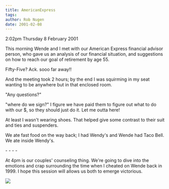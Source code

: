 ```yaml
---
title: AmericanExpress
tags: 
author: Rob Nugen
date: 2001-02-08
---
```


<p class=date>2:02pm Thursday 8 February 2001</p>

<p>This morning Wende and I met with our American
Express financial advisor person, who gave us an
analysis of our financial situation, and suggestions
on how to reach our goal of retirement by age 55.</p>

<p>Fifty-Five?  Ack.  sooo far away!!</p>

<p>And the meeting took 2 hours; by the end I was
squirming in my seat wanting to be anywhere but in
that enclosed room.</p>

<p>"Any questions?"</p>

<p>"where do we sign?"  I figure we have paid them to
figure out what to do with our $, so they should just
do it.  Let me outta here!</p>

<p>At least I wasn't wearing shoes.  That helped give
some contrast to their suit and ties and
suspenders.</p>

<p>We ate fast food on the way back; I had Wendy's and
Wende had Taco Bell.  We ate inside Wendy's.</p>

<p>- - - -</p>

<p>At 4pm is our couples' counseling thing.  We're
going to dive into the emotions and crap surrounding
the time when I cheated on Wende back in 1999.  I hope
this session will allows us both to emerge
victorious.</p>

<p><img src="/images/rob/wL-ROB.gif"/></p>
